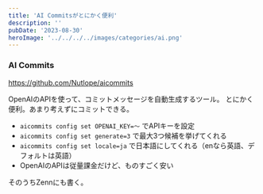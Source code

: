 ```yaml
---
title: 'AI Commitsがとにかく便利'
description: ''
pubDate: '2023-08-30'
heroImage: '../../../../images/categories/ai.png'
---
```


### AI Commits

https://github.com/Nutlope/aicommits

OpenAIのAPIを使って、コミットメッセージを自動生成するツール。
とにかく便利。あまり考えずにコミットできる。

- `aicommits config set OPENAI_KEY=〜` でAPIキーを設定
- `aicommits config set generate=3` で最大3つ候補を挙げてくれる
- `aicommits config set locale=ja` で日本語にしてくれる（enなら英語、デフォルトは英語）
- OpenAIのAPIは従量課金だけど、ものすごく安い

そのうちZennにも書く。
